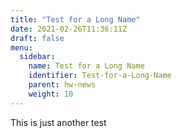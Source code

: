 ```yaml
---
title: "Test for a Long Name"
date: 2021-02-26T11:36:11Z
draft: false
menu:
  sidebar:
    name: Test for a Long Name
    identifier: Test-for-a-Long-Name
    parent: hw-news
    weight: 10
---
```


This is just another test
